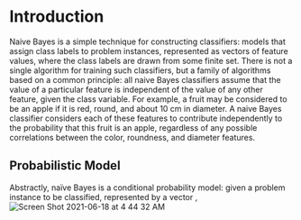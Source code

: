 # Introduction
Naive Bayes is a simple technique for constructing classifiers: models that assign class labels to problem instances, represented as vectors of feature values, where the class labels are drawn from some finite set. There is not a single algorithm for training such classifiers, but a family of algorithms based on a common principle: all naive Bayes classifiers assume that the value of a particular feature is independent of the value of any other feature, given the class variable. For example, a fruit may be considered to be an apple if it is red, round, and about 10 cm in diameter. A naive Bayes classifier considers each of these features to contribute independently to the probability that this fruit is an apple, regardless of any possible correlations between the color, roundness, and diameter features.

## Probabilistic Model
Abstractly, naïve Bayes is a conditional probability model: given a problem instance to be classified, represented by a vector ,![Screen Shot 2021-06-18 at 4 44 32 AM](https://user-images.githubusercontent.com/73560826/122533735-e28da880-cfef-11eb-96ee-b47e9272e636.png)



